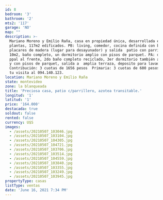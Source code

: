 ```yaml
---
id: 8
bedroom: '3'
bathroom: '2'
mts2: '117'
garage: 'NO'
map: ""
description: >-
  Mariano Moreno y Emilio Raña, casa en propiedad única, desarrollada en dos
  plantas, 117m2 edificados. PB: living, comedor, cocina definida con buenos
  placares de madera (lugar para desayunador) y salida  patio con parrillero de
  10m2, baño completo, un dormitorio amplio con pisos de parquet. PA: dormitorio
  ppal al frente, 2do baño completo reciclado, 3er dormitorio también al frente
  y con pisos de parquet, salida a  amplia terraza, deposito para lavadero.  
  Contribución: 3 cuotas de 1656 pesos  Primaria: 3 cuotas de 600 pesos  Agenda
  tu visita al 094.140.123.
location: Mariano Moreno y Emilio Raña
state: montevideo
zone: la blanqueada
title: 'Preciosa casa, patio c/parrillero, azotea transitable.'
longitud: '1'
latitud: '1'
price: '164.000'
destacada: true
soldout: false
rented: false
currency: U$S
images:
  - /assets/20210507_103046.jpg
  - /assets/20210507_103104.jpg
  - /assets/20210507_104305.jpg
  - /assets/20210507_104721.jpg
  - /assets/20210507_103706.jpg
  - /assets/20210507_103514.jpg
  - /assets/20210507_104559.jpg
  - /assets/20210507_103840.jpg
  - /assets/20210507_103355.jpg
  - /assets/20210507_103249.jpg
  - /assets/20210507_103945.jpg
propertyType: casas
listType: ventas
date: 'June 16, 2021 7:34 PM'
---
```


